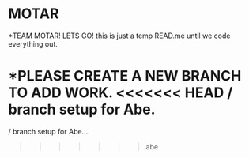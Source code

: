 # MOTAR

\*TEAM MOTAR! LETS GO!
this is just a temp READ.me until we code everything out.

\*PLEASE CREATE A NEW BRANCH TO ADD WORK.
<<<<<<< HEAD
/ branch setup for Abe.
=======
/ branch setup for Abe....
>>>>>>> abe
